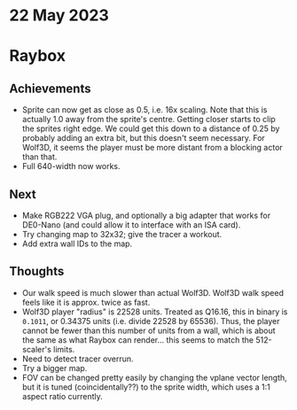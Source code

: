 # 22 May 2023

# Raybox

## Achievements

*   Sprite can now get as close as 0.5, i.e. 16x scaling.
    Note that this is actually 1.0 away from the sprite's centre.
    Getting closer starts to clip the sprites right edge.
    We could get this down to a distance of 0.25 by probably adding an
    extra bit, but this doesn't seem necessary.
    For Wolf3D, it seems the player must be more distant from a blocking actor than that.
*   Full 640-width now works.

## Next

*   Make RGB222 VGA plug, and optionally a big adapter that works for DE0-Nano
    (and could allow it to interface with an ISA card).
*   Try changing map to 32x32; give the tracer a workout.
*   Add extra wall IDs to the map.


## Thoughts

*   Our walk speed is much slower than actual Wolf3D.
    Wolf3D walk speed feels like it is approx. twice as fast.
*   Wolf3D player "radius" is 22528 units. Treated as Q16.16, this in binary is `0.1011`,
    or 0.34375 units (i.e. divide 22528 by 65536). Thus, the player cannot be fewer than
    this number of units from a wall, which is about the same as what Raybox can
    render... this seems to match the 512-scaler's limits.
*   Need to detect tracer overrun.
*   Try a bigger map.
*   FOV can be changed pretty easily by changing the vplane vector length, but
    it is tuned (coincidentally??) to the sprite width, which uses a 1:1 aspect
    ratio currently.
